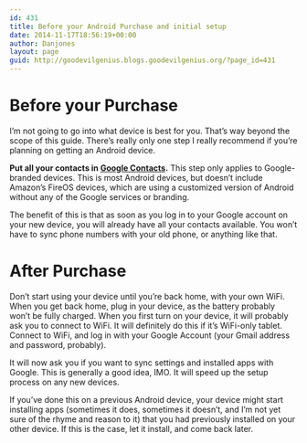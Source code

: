 ```yaml
---
id: 431
title: Before your Android Purchase and initial setup
date: 2014-11-17T18:56:19+00:00
author: Danjones
layout: page
guid: http://goodevilgenius.blogs.goodevilgenius.org/?page_id=431
---
```

# Before your Purchase

I&#8217;m not going to go into what device is best for you. That&#8217;s way beyond the scope of this guide. There&#8217;s really only one step I really recommend if you&#8217;re planning on getting an Android device.

**Put all your contacts in [Google Contacts](https://www.google.com/contacts/ "Google Contacts").** This step only applies to Google-branded devices. This is most Android devices, but doesn&#8217;t include Amazon&#8217;s FireOS devices, which are using a customized version of Android without any of the Google services or branding.

The benefit of this is that as soon as you log in to your Google account on your new device, you will already have all your contacts available. You won&#8217;t have to sync phone numbers with your old phone, or anything like that.

# After Purchase

Don&#8217;t start using your device until you&#8217;re back home, with your own WiFi. When you get back home, plug in your device, as the battery probably won&#8217;t be fully charged. When you first turn on your device, it will probably ask you to connect to WiFi. It will definitely do this if it&#8217;s WiFi-only tablet. Connect to WiFi, and log in with your Google Account (your Gmail address and password, probably).

It will now ask you if you want to sync settings and installed apps with Google. This is generally a good idea, IMO. It will speed up the setup process on any new devices.

If you&#8217;ve done this on a previous Android device, your device might start installing apps (sometimes it does, sometimes it doesn&#8217;t, and I&#8217;m not yet sure of the rhyme and reason to it) that you had previously installed on your other device. If this is the case, let it install, and come back later.